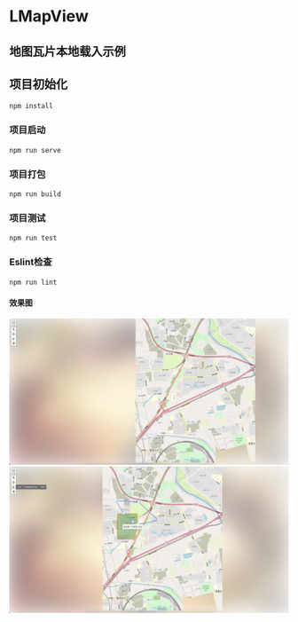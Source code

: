 # LMapView

## 地图瓦片本地载入示例

## 项目初始化

```
npm install
```

### 项目启动

```
npm run serve
```

### 项目打包

```
npm run build
```

### 项目测试

```
npm run test
```

### Eslint检查

```
npm run lint
```

#### 效果图

![地图瓦片效果](./preview/01.png)
![地图瓦片绘制效果](./preview/02.png)

